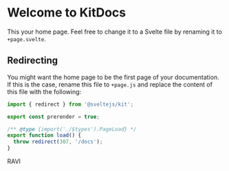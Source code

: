 <div style="max-width: 992px; margin: 0 auto;">

# Welcome to KitDocs

This your home page. Feel free to change it to a Svelte file by renaming it to `+page.svelte`.

## Redirecting

You might want the home page to be the first page of your documentation. If this is the case,
rename this file to `+page.js` and replace the content of this file with the following:

```js copy
import { redirect } from '@sveltejs/kit';

export const prerender = true;

/** @type {import('./$types').PageLoad} */
export function load() {
  throw redirect(307, '/docs');
}
```

</div>

<div class="py-8 px-8 max-w-sm mx-auto bg-white rounded-xl shadow-md space-y-2 sm:(py-4 flex items-center space-y-0 space-x-6)">
RAVI
</div>
